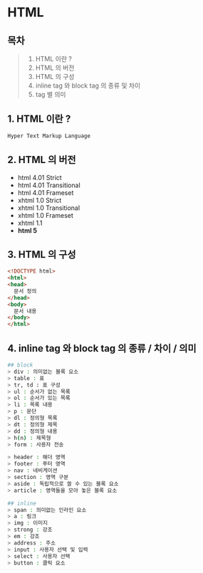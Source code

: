 # HTML

## 목차
> 1. HTML 이란 ?
> 2. HTML 의 버전
> 3. HTML 의 구성
> 4. inline tag 와 block tag 의 종류 및 차이
> 5. tag 별 의미

## 1. HTML 이란 ?

``` bash  
Hyper Text Markup Language
```  


## 2. HTML 의 버전
- html 4.01 Strict
- html 4.01 Transitional
- html 4.01 Frameset
- xhtml 1.0 Strict
- xhtml 1.0 Transitional
- xhtml 1.0 Frameset
- xhtml 1.1
- __html 5__

## 3. HTML 의 구성
``` html  
<!DOCTYPE html>
<html>
<head>
  문서 정의
</head>
<body>
  문서 내용
</body>
</html>
```  

## 4. inline tag 와 block tag 의 종류 / 차이 / 의미
``` bash
## block
> div : 의미없는 블록 요소
> table : 표
> tr, td : 표 구성
> ul : 순서가 없는 목록
> ol : 순서가 있는 목록
> li : 목록 내용
> p : 문단
> dl : 정의형 목록
> dt : 정의형 제목
> dd : 정의형 내용
> h(n) : 제목형
> form : 사용자 전송

> header : 해더 영역
> footer : 푸터 영역
> nav : 네비게이션
> section : 영역 구분
> aside : 독립적으로 쓸 수 있는 블록 요소
> article : 영역들을 모아 놓은 블록 요소

## inline
> span : 의미없는 인라인 요소
> a : 링크
> img : 이미지
> strong : 강조
> em : 강조
> address : 주소
> input : 사용자 선택 및 입력
> select : 사용자 선택
> button : 클릭 요소
```